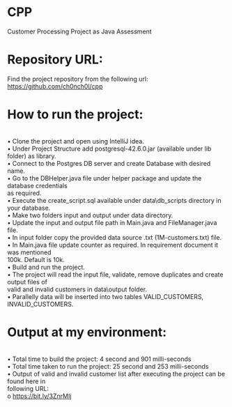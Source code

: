 # CPP
Customer Processing Project as Java Assessment 

# Repository URL:
  Find the project repository from the following url:
  https://github.com/ch0nch0l/cpp

# How to run the project:
 <br /> • Clone the project and open using IntelliJ idea.
 <br /> • Under Project Structure add postgresql-42.6.0.jar (available under lib folder) as library.
 <br /> • Connect to the Postgres DB server and create Database with desired name.
 <br /> • Go to the DBHelper.java file under helper package and update the database credentials
 <br /> as required.
 <br /> • Execute the create_script.sql available under data\db_scripts directory in your database.
 <br /> • Make two folders input and output under data directory.
 <br /> • Update the input and output file path in Main.java and FileManager.java file.
 <br /> • In input folder copy the provided data source .txt (1M-customers.txt) file.
 <br /> • In Main.java file update counter as required. In requirement document it was mentioned 
 <br /> 100k. Default is 10k.
 <br /> • Build and run the project.
 <br /> • The project will read the input file, validate, remove duplicates and create output files of 
 <br /> valid and invalid customers in data\output folder.
 <br /> • Parallelly data will be inserted into two tables VALID_CUSTOMERS, INVALID_CUSTOMERS.

# Output at my environment:
  <br />• Total time to build the project: 4 second and 901 milli-seconds
  <br />• Total time taken to run the project: 25 second and 253 milli-seconds
  <br />• Output of valid and invalid customer list after executing the project can be found here in 
  <br />following URL:
  <br />  o https://bit.ly/3ZnrMIj

